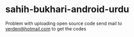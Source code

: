 # sahih-bukhari-android-urdu

Problem with uploading open source code send mail to verden@hotmail.com to get the codes
